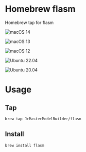# Homebrew flasm

Homebrew tap for flasm

![macOS 14](https://github.com/JrMasterModelBuilder/homebrew-flasm/workflows/macOS%2014/badge.svg)

![macOS 13](https://github.com/JrMasterModelBuilder/homebrew-flasm/workflows/macOS%2013/badge.svg)

![macOS 12](https://github.com/JrMasterModelBuilder/homebrew-flasm/workflows/macOS%2012/badge.svg)

![Ubuntu 22.04](https://github.com/JrMasterModelBuilder/homebrew-flasm/workflows/Ubuntu%2022.04/badge.svg)

![Ubuntu 20.04](https://github.com/JrMasterModelBuilder/homebrew-flasm/workflows/Ubuntu%2020.04/badge.svg)


# Usage

## Tap

```sh
brew tap JrMasterModelBuilder/flasm
```

## Install

```sh
brew install flasm
```
